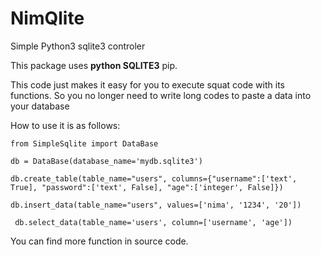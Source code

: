 # NimQlite
Simple Python3 sqlite3 controler

This package uses **python SQLITE3** pip.

This code just makes it easy for you to execute squat code with its functions. So you no longer need to write long codes to paste a data into your database
 
 
How to use it is as follows:

` from SimpleSqlite import DataBase `

` db = DataBase(database_name='mydb.sqlite3') `

`db.create_table(table_name="users", columns={"username":['text', True], "password":['text', False], "age":['integer', False]}) `

` db.insert_data(table_name="users", values=['nima', '1234', '20']) `

`  db.select_data(table_name='users', column=['username', 'age']) `

You can find more function in source code.


